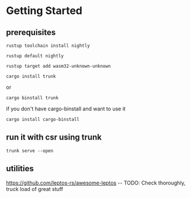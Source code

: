 # Getting Started

## prerequisites

`rustup toolchain install nightly`

`rustup default nightly`

`rustup target add wasm32-unknown-unknown`


`cargo install trunk` 

or 

`cargo binstall trunk` 

if you don't have cargo-binstall and want to use it

`cargo install cargo-binstall`


## run it with csr using trunk

`trunk serve --open`

## utilities

https://github.com/leptos-rs/awesome-leptos -- TODO: Check thoroughly, truck load of great stuff



